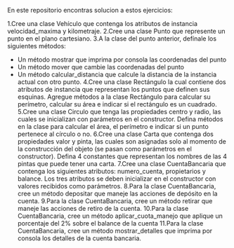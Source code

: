 En este repositorio encontras solucion a estos ejercicios:

1.Cree una clase Vehículo que contenga los atributos de instancia velocidad_maxima y kilometraje.
2.Cree una clase Punto que represente un punto en el plano cartesiano.
3.A la clase del punto anterior, defínale los siguientes métodos:
- Un método mostrar que imprima por consola las coordenadas del punto
- Un método mover que cambie las coordenadas del punto
- Un método calcular_distancia que calcule la distancia de la instancia actual con otro punto.
4.Cree una clase Rectángulo la cual contiene dos atributos de instancia que representan los puntos que definen sus esquinas. Agregue métodos a la clase Rectángulo para calcular su perímetro, calcular su área e indicar si el rectángulo es un cuadrado.
5.Cree una clase Circulo que tenga las propiedades centro y radio, las cuales se inicializan con parámetros en el constructor. Defina métodos en la clase para calcular el área, el perímetro e indicar si un punto pertenece al círculo o no.
6.Cree una clase Carta que contenga dos propiedades valor y pinta, las cuales son asignadas solo al momento de la construcción del objeto (se pasan como parámetros en el constructor). Defina 4 constantes que representan los nombres de las 4 pintas que puede tener una carta.
7.Cree una clase CuentaBancaria que contenga los siguientes atributos: numero_cuenta, propietarios y balance. Los tres atributos se deben inicializar en el constructor con valores recibidos como parámetros.
8.Para la clase CuentaBancaria, cree un método depositar que maneje las acciones de depósito en la cuenta.
9.Para la clase CuentaBancaria, cree un método retirar que maneje las acciones de retiro de la cuenta.
10.Para la clase CuentaBancaria, cree un método aplicar_cuota_manejo que aplique un porcentaje del 2% sobre el balance de la cuenta
11.Para la clase CuentaBancaria, cree un método mostrar_detalles que imprima por consola los detalles de la cuenta bancaria.